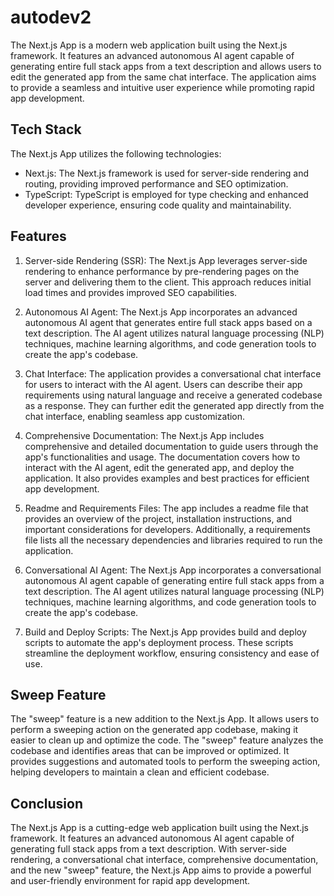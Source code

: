 # autodev2

The Next.js App is a modern web application built using the Next.js framework. It features an advanced autonomous AI agent capable of generating entire full stack apps from a text description and allows users to edit the generated app from the same chat interface. The application aims to provide a seamless and intuitive user experience while promoting rapid app development.

## Tech Stack

The Next.js App utilizes the following technologies:

- Next.js: The Next.js framework is used for server-side rendering and routing, providing improved performance and SEO optimization.
- TypeScript: TypeScript is employed for type checking and enhanced developer experience, ensuring code quality and maintainability.

## Features

1. Server-side Rendering (SSR): The Next.js App leverages server-side rendering to enhance performance by pre-rendering pages on the server and delivering them to the client. This approach reduces initial load times and provides improved SEO capabilities.

2. Autonomous AI Agent: The Next.js App incorporates an advanced autonomous AI agent that generates entire full stack apps based on a text description. The AI agent utilizes natural language processing (NLP) techniques, machine learning algorithms, and code generation tools to create the app's codebase.

3. Chat Interface: The application provides a conversational chat interface for users to interact with the AI agent. Users can describe their app requirements using natural language and receive a generated codebase as a response. They can further edit the generated app directly from the chat interface, enabling seamless app customization.

4. Comprehensive Documentation: The Next.js App includes comprehensive and detailed documentation to guide users through the app's functionalities and usage. The documentation covers how to interact with the AI agent, edit the generated app, and deploy the application. It also provides examples and best practices for efficient app development.

5. Readme and Requirements Files: The app includes a readme file that provides an overview of the project, installation instructions, and important considerations for developers. Additionally, a requirements file lists all the necessary dependencies and libraries required to run the application.

6. Conversational AI Agent: The Next.js App incorporates a conversational autonomous AI agent capable of generating entire full stack apps from a text description. The AI agent utilizes natural language processing (NLP) techniques, machine learning algorithms, and code generation tools to create the app's codebase.

7. Build and Deploy Scripts: The Next.js App provides build and deploy scripts to automate the app's deployment process. These scripts streamline the deployment workflow, ensuring consistency and ease of use.

## Sweep Feature

The "sweep" feature is a new addition to the Next.js App. It allows users to perform a sweeping action on the generated app codebase, making it easier to clean up and optimize the code. The "sweep" feature analyzes the codebase and identifies areas that can be improved or optimized. It provides suggestions and automated tools to perform the sweeping action, helping developers to maintain a clean and efficient codebase.

## Conclusion

The Next.js App is a cutting-edge web application built using the Next.js framework. It features an advanced autonomous AI agent capable of generating full stack apps from a text description. With server-side rendering, a conversational chat interface, comprehensive documentation, and the new "sweep" feature, the Next.js App aims to provide a powerful and user-friendly environment for rapid app development.